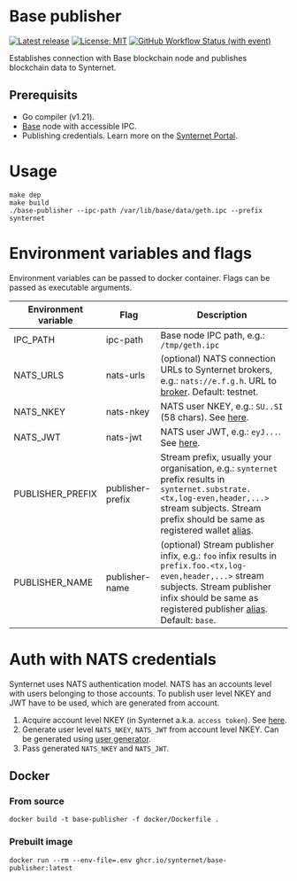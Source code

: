 # Base publisher
[![Latest release](https://img.shields.io/github/v/release/synternet/base-publisher)](https://github.com/synternet/base-publisher/releases/latest)
[![License: MIT](https://img.shields.io/badge/License-MIT-yellow.svg)](https://opensource.org/licenses/MIT)
[![GitHub Workflow Status (with event)](https://img.shields.io/github/actions/workflow/status/synternet/base-publisher/github-ci.yml?label=github-ci)](https://github.com/synternet/base-publisher/actions/workflows/github-ci.yml)

Establishes connection with Base blockchain node and publishes blockchain data to Synternet.

## Prerequisits

- Go compiler (v1.21).
- [Base](https://www.base.org/) node with accessible IPC.
- Publishing credentials. Learn more on the [Synternet Portal](https://portal.synternet.com/).

# Usage

```
make dep
make build
./base-publisher --ipc-path /var/lib/base/data/geth.ipc --prefix synternet
```

# Environment variables and flags

Environment variables can be passed to docker container. Flags can be passed as executable arguments.

| Environment variable  | Flag               | Description |
| --------------------- | ------------------ | ----------- |
| IPC_PATH              | ipc-path           | Base node IPC path, e.g.: `/tmp/geth.ipc` |
| NATS_URLS             | nats-urls          | (optional) NATS connection URLs to Synternet brokers, e.g.: `nats://e.f.g.h`. URL to [broker](https://docs.synternet.com/build/dl-access-points). Default: testnet. |
| NATS_NKEY             | nats-nkey          | NATS user NKEY, e.g.: `SU..SI` (58 chars). See [here](#auth-with-nats-credentials). |
| NATS_JWT              | nats-jwt           | NATS user JWT, e.g.: `eyJ...`. See [here](#auth-with-nats-credentials). |
| PUBLISHER_PREFIX      | publisher-prefix   | Stream prefix, usually your organisation, e.g.: `synternet` prefix results in `synternet.substrate.<tx,log-even,header,...>` stream subjects. Stream prefix should be same as registered wallet [alias](https://docs.synternet.com/build/data-layer/developer-portal/publish-streams#2-register-a-wallet---get-your-alias). |
| PUBLISHER_NAME        | publisher-name     | (optional) Stream publisher infix, e.g.: `foo` infix results in `prefix.foo.<tx,log-even,header,...>` stream subjects. Stream publisher infix should be same as registered publisher [alias](https://docs.synternet.com/build/data-layer/developer-portal/publish-streams#3-register-a-publisher). Default: `base`. |

# Auth with NATS credentials
Synternet uses NATS authentication model. NATS has an accounts level with users belonging to those accounts. To publish user level NKEY and JWT have to be used, which are generated from account.

1. Acquire account level NKEY (in Synternet a.k.a. `access token`). See [here](https://docs.synternet.com/build/data-layer/developer-portal/publish-streams#7-get-the-access-token).
2. Generate user level `NATS_NKEY`, `NATS_JWT` from account level NKEY. Can be generated using [user generator](https://github.com/Synternet/data-layer-sdk?tab=readme-ov-file#user-credentials-generator).
3. Pass generated `NATS_NKEY` and `NATS_JWT`.

## Docker

### From source

```
docker build -t base-publisher -f docker/Dockerfile .
```

### Prebuilt image

```
docker run --rm --env-file=.env ghcr.io/synternet/base-publisher:latest
```
